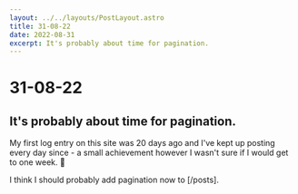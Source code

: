 ```yaml
---
layout: ../../layouts/PostLayout.astro
title: 31-08-22
date: 2022-08-31
excerpt: It's probably about time for pagination.
---
```


# 31-08-22
## It's probably about time for pagination.

My first log entry on this site was 20 days ago and I've kept up posting every day since - a small achievement however I wasn't sure if I would get to one week. 🥳

I think I should probably add pagination now to [/posts].